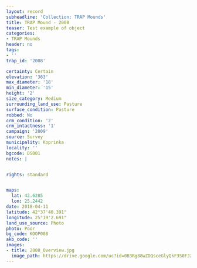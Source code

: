 ```yaml
---
layout: record
subheadline: 'Collection: TRAP Mounds'
title: TRAP Mound - 2008
teaser: Test example of object
categories:
- TRAP Mounds
header: no
tags:
- ''
trap_id: '2008'

certainty: Certain
elevation: '363'
max_diameter: '18'
min_diameter: '15'
height: '2'
size_category: Medium
surrounding_land_use: Pasture
surface_condition: Pasture
robbed: No
crm_condition: '2'
crm_intactness: '1'
campaign: '2009'
source: Survey
municipality: Koprinka
locality: ''
bgcode: DS001
notes: |


rights: standard


maps:
  lat: 42.6285
  lon: 25.2442
date: 2018-04-11
latitude: 42°37'40.391"
longitude: 25°19'2.691"
land_use_source: Photo
photo: Poor
bg_code: KOOP008
akb_code: ''
images:
- title: 2008_Overview.jpg
  image_path: https://drive.google.com/uc?id=0B3Rg88wZDQsceGlyQkF3S0FJZEk
---
```

